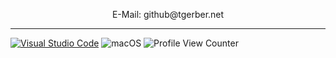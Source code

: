 
<p align="center">
  E-Mail: github@tgerber.net
</p>

---


[![Visual Studio Code](https://img.shields.io/badge/--007ACC?logo=visual%20studio%20code&logoColor=ffffff)](https://code.visualstudio.com/) ![macOS](https://img.shields.io/badge/-MacOS-grey)
![Profile View Counter](https://komarev.com/ghpvc/?username=Fl1tzi)










